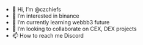 - 👋 Hi, I’m @czchiefs
- 👀 I’m interested in binance
- 🌱 I’m currently learning webbb3 future
- 💞️ I’m looking to collaborate on CEX, DEX projects
- 📫 How to reach me Discord

<!---
czchiefs/czchiefs is a ✨ special ✨ repository because its `README.md` (this file) appears on your GitHub profile.
You can click the Preview link to take a look at your changes.
--->
